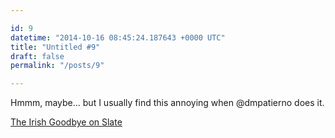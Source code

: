 ```yaml
---

id: 9
datetime: "2014-10-16 08:45:24.187643 +0000 UTC"
title: "Untitled #9"
draft: false
permalink: "/posts/9"

---
```


Hmmm, maybe... but I usually find this annoying when @dmpatierno does it. 

[The Irish Goodbye on Slate](http://www.slate.com/articles/life/a_fine_whine/2013/07/ghosting_the_irish_goodbye_the_french_leave_stop_saying_goodbye_at_parties.html)
